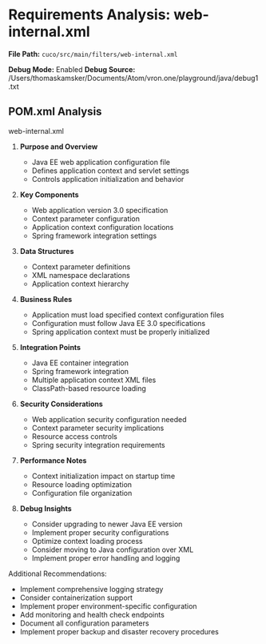 # Requirements Analysis: web-internal.xml

**File Path:** `cuco/src/main/filters/web-internal.xml`

**Debug Mode:** Enabled
**Debug Source:** /Users/thomaskamsker/Documents/Atom/vron.one/playground/java/debug1.txt

## POM.xml Analysis

web-internal.xml

1. **Purpose and Overview**
   - Java EE web application configuration file
   - Defines application context and servlet settings
   - Controls application initialization and behavior

2. **Key Components**
   - Web application version 3.0 specification
   - Context parameter configuration
   - Application context configuration locations
   - Spring framework integration settings

3. **Data Structures**
   - Context parameter definitions
   - XML namespace declarations
   - Application context hierarchy

4. **Business Rules**
   - Application must load specified context configuration files
   - Configuration must follow Java EE 3.0 specifications
   - Spring application context must be properly initialized

5. **Integration Points**
   - Java EE container integration
   - Spring framework integration
   - Multiple application context XML files
   - ClassPath-based resource loading

6. **Security Considerations**
   - Web application security configuration needed
   - Context parameter security implications
   - Resource access controls
   - Spring security integration requirements

7. **Performance Notes**
   - Context initialization impact on startup time
   - Resource loading optimization
   - Configuration file organization

8. **Debug Insights**
   - Consider upgrading to newer Java EE version
   - Implement proper security configurations
   - Optimize context loading process
   - Consider moving to Java configuration over XML
   - Implement proper error handling and logging

Additional Recommendations:
- Implement comprehensive logging strategy
- Consider containerization support
- Implement proper environment-specific configuration
- Add monitoring and health check endpoints
- Document all configuration parameters
- Implement proper backup and disaster recovery procedures
